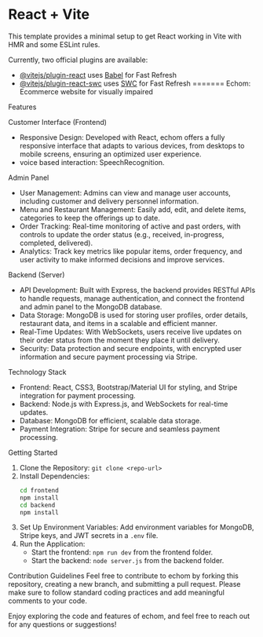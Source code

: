 
# React + Vite

This template provides a minimal setup to get React working in Vite with HMR and some ESLint rules.

Currently, two official plugins are available:

- [@vitejs/plugin-react](https://github.com/vitejs/vite-plugin-react/blob/main/packages/plugin-react/README.md) uses [Babel](https://babeljs.io/) for Fast Refresh
- [@vitejs/plugin-react-swc](https://github.com/vitejs/vite-plugin-react-swc) uses [SWC](https://swc.rs/) for Fast Refresh
=======
 Echom: Ecommerce website for visually impaired



 Features

 Customer Interface (Frontend)
- Responsive Design: Developed with React, echom offers a fully responsive interface that adapts to various devices, from desktops to mobile screens, ensuring an optimized user experience.
- voice based interaction: SpeechRecognition.
  
 Admin Panel
- User Management: Admins can view and manage user accounts, including customer and delivery personnel information.
- Menu and Restaurant Management: Easily add, edit, and delete items, categories to keep the offerings up to date.
- Order Tracking: Real-time monitoring of active and past orders, with controls to update the order status (e.g., received, in-progress, completed, delivered).
- Analytics: Track key metrics like popular items, order frequency, and user activity to make informed decisions and improve services.

 Backend (Server)
- API Development: Built with Express, the backend provides RESTful APIs to handle requests, manage authentication, and connect the frontend and admin panel to the MongoDB database.
- Data Storage: MongoDB is used for storing user profiles, order details, restaurant data, and items in a scalable and efficient manner.
- Real-Time Updates: With WebSockets, users receive live updates on their order status from the moment they place it until delivery.
- Security: Data protection and secure endpoints, with encrypted user information and secure payment processing via Stripe.

 Technology Stack
- Frontend: React, CSS3, Bootstrap/Material UI for styling, and Stripe integration for payment processing.
- Backend: Node.js with Express.js, and WebSockets for real-time updates.
- Database: MongoDB for efficient, scalable data storage.
- Payment Integration: Stripe for secure and seamless payment processing.

 Getting Started
1. Clone the Repository: `git clone <repo-url>`
2. Install Dependencies: 
   ```bash
   cd frontend
   npm install
   cd backend
   npm install
   ```
3. Set Up Environment Variables: Add environment variables for MongoDB, Stripe keys, and JWT secrets in a `.env` file.
4. Run the Application:
   - Start the frontend: `npm run dev` from the frontend folder.
   - Start the backend: `node server.js` from the backend folder.


 Contribution Guidelines
Feel free to contribute to echom by forking this repository, creating a new branch, and submitting a pull request. Please make sure to follow standard coding practices and add meaningful comments to your code.

Enjoy exploring the code and features of echom, and feel free to reach out for any questions or suggestions!

